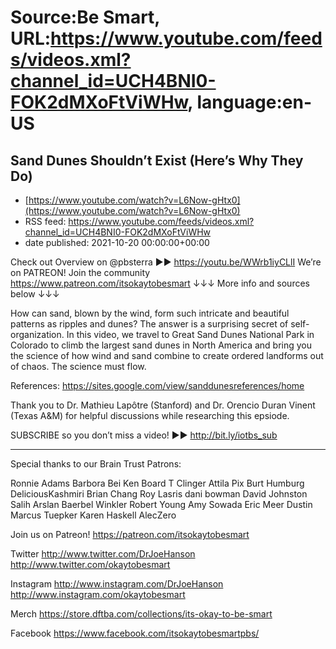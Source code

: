 # Source:Be Smart, URL:https://www.youtube.com/feeds/videos.xml?channel_id=UCH4BNI0-FOK2dMXoFtViWHw, language:en-US

## Sand Dunes Shouldn’t Exist (Here’s Why They Do)
 - [https://www.youtube.com/watch?v=L6Now-gHtx0](https://www.youtube.com/watch?v=L6Now-gHtx0)
 - RSS feed: https://www.youtube.com/feeds/videos.xml?channel_id=UCH4BNI0-FOK2dMXoFtViWHw
 - date published: 2021-10-20 00:00:00+00:00

Check out Overview on @pbsterra  ►► https://youtu.be/WWrb1iyCLlI 
We’re on PATREON! Join the community https://www.patreon.com/itsokaytobesmart
↓↓↓ More info and sources below ↓↓↓

How can sand, blown by the wind, form such intricate and beautiful patterns as ripples and dunes? The answer is a surprising secret of self-organization. In this video, we travel to Great Sand Dunes National Park in Colorado to climb the largest sand dunes in North America and bring you the science of how wind and sand combine to create ordered landforms out of chaos. The science must flow.

References: https://sites.google.com/view/sanddunesreferences/home 

Thank you to Dr. Mathieu Lapôtre (Stanford) and Dr. Orencio Duran Vinent (Texas A&M) for helpful discussions while researching this epsiode.

SUBSCRIBE so you don’t miss a video! ►► http://bit.ly/iotbs_sub

-----------

Special thanks to our Brain Trust Patrons:

Ronnie Adams
Barbora Bei
Ken Board
T Clinger
Attila Pix
Burt Humburg
DeliciousKashmiri
Brian Chang
Roy Lasris
dani bowman
David Johnston
Salih Arslan
Baerbel Winkler
Robert Young
Amy Sowada
Eric Meer
Dustin
Marcus Tuepker
Karen Haskell
AlecZero

Join us on Patreon! 
https://patreon.com/itsokaytobesmart

Twitter 
http://www.twitter.com/DrJoeHanson
http://www.twitter.com/okaytobesmart 

Instagram 
http://www.instagram.com/DrJoeHanson 
http://www.instagram.com/okaytobesmart 

Merch
https://store.dftba.com/collections/its-okay-to-be-smart

Facebook
https://www.facebook.com/itsokaytobesmartpbs/


